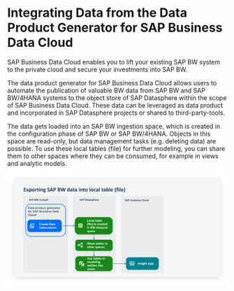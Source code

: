 <!-- loiocca4744c85b14788babe7cb6b77c9973 -->

# Integrating Data from the Data Product Generator for SAP Business Data Cloud

SAP Business Data Cloud enables you to lift your existing SAP BW system to the private cloud and secure your investments into SAP BW.



The data product generator for SAP Business Data Cloud allows users to automate the publication of valuable BW data from SAP BW and SAP BW/4HANA systems to the object store of SAP Datasphere within the scope of SAP Business Data Cloud. These data can be leveraged as data product and incorporated in SAP Datasphere projects or shared to third-party-tools.

The data gets loaded into an SAP BW ingestion space, which is created in the configuration phase of SAP BW or SAP BW/4HANA. Objects in this space are read-only, but data management tasks \(e.g. deleting data\) are possible. To use these local tables \(file\) for further modeling, you can share them to other spaces where they can be consumed, for example in views and analytic models.

![This graphic has explanatory text.](images/DWC_-_BDC_-_data_product_generator_d09eefb.png)

